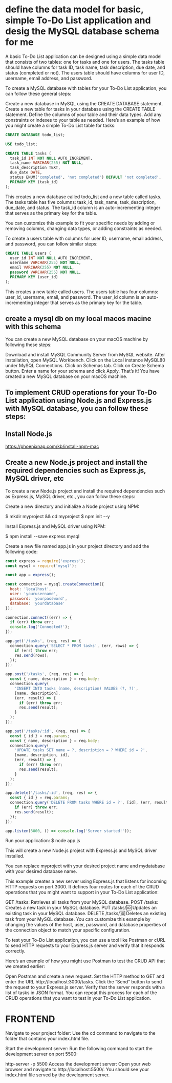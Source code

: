 # define the data model for basic, simple To-Do List application and desig the MySQL database schema for me

A basic To-Do List application can be designed using a simple data model that consists of two tables: one for tasks and one for users. The tasks table should have columns for task ID, task name, task description, due date, and status (completed or not). The users table should have columns for user ID, username, email address, and password.

To create a MySQL database with tables for your To-Do List application, you can follow these general steps:

Create a new database in MySQL using the CREATE DATABASE statement.
Create a new table for tasks in your database using the CREATE TABLE statement.
Define the columns of your table and their data types.
Add any constraints or indexes to your table as needed.
Here’s an example of how you might create a simple To-Do List table for tasks:
```sql
CREATE DATABASE todo_list;

USE todo_list;

CREATE TABLE tasks (
  task_id INT NOT NULL AUTO_INCREMENT,
  task_name VARCHAR(255) NOT NULL,
  task_description TEXT,
  due_date DATE,
  status ENUM('completed', 'not completed') DEFAULT 'not completed',
  PRIMARY KEY (task_id)
);
```
This creates a new database called todo_list and a new table called tasks. The tasks table has five columns: task_id, task_name, task_description, due_date, and status. The task_id column is an auto-incrementing integer that serves as the primary key for the table.

You can customize this example to fit your specific needs by adding or removing columns, changing data types, or adding constraints as needed.

To create a users table with columns for user ID, username, email address, and password, you can follow similar steps:
```sql
CREATE TABLE users (
  user_id INT NOT NULL AUTO_INCREMENT,
  username VARCHAR(255) NOT NULL,
  email VARCHAR(255) NOT NULL,
  password VARCHAR(255) NOT NULL,
  PRIMARY KEY (user_id)
);
```
This creates a new table called users. The users table has four columns: user_id, username, email, and password. The user_id column is an auto-incrementing integer that serves as the primary key for the table.

## create a mysql db on my local macos macine with this schema
You can create a new MySQL database on your macOS machine by following these steps:

Download and install MySQL Community Server from MySQL website.
After installation, open MySQL Workbench.
Click on the Local instance MySQL80 under MySQL Connections.
Click on Schemas tab.
Click on Create Schema button.
Enter a name for your schema and click Apply.
That’s it! You have created a new MySQL database on your macOS machine.

## To implement CRUD operations for your To-Do List application using Node.js and Express.js with MySQL database, you can follow these steps:

## Install Node.js
https://phoenixnap.com/kb/install-npm-mac

## Create a new Node.js project and install the required dependencies such as Express.js, MySQL driver, etc

To create a new Node.js project and install the required dependencies such as Express.js, MySQL driver, etc., you can follow these steps:

Create a new directory and initialize a Node project using NPM:

$ mkdir myproject && cd myproject
$ npm init --y

Install Express.js and MySQL driver using NPM:

$ npm install --save express mysql

Create a new file named app.js in your project directory and add the following code:
```js
const express = require('express');
const mysql = require('mysql');

const app = express();

const connection = mysql.createConnection({
  host: 'localhost',
  user: 'yourusername',
  password: 'yourpassword',
  database: 'yourdatabase'
});

connection.connect((err) => {
  if (err) throw err;
  console.log('Connected!');
});

app.get('/tasks', (req, res) => {
  connection.query('SELECT * FROM tasks', (err, rows) => {
    if (err) throw err;
    res.send(rows);
  });
});

app.post('/tasks', (req, res) => {
  const { name, description } = req.body;
  connection.query(
    'INSERT INTO tasks (name, description) VALUES (?, ?)',
    [name, description],
    (err, result) => {
      if (err) throw err;
      res.send(result);
    }
  );
});

app.put('/tasks/:id', (req, res) => {
  const { id } = req.params;
  const { name, description } = req.body;
  connection.query(
    'UPDATE tasks SET name = ?, description = ? WHERE id = ?',
    [name, description, id],
    (err, result) => {
      if (err) throw err;
      res.send(result);
    }
  );
});

app.delete('/tasks/:id', (req, res) => {
  const { id } = req.params;
  connection.query('DELETE FROM tasks WHERE id = ?', [id], (err, result) => {
    if (err) throw err;
    res.send(result);
  });
});

app.listen(3000, () => console.log('Server started!'));
```

Run your application:
$ node app.js

This will create a new Node.js project with Express.js and MySQL driver installed.

You can replace myproject with your desired project name and mydatabase with your desired database name.


This example creates a new server using Express.js that listens for incoming HTTP requests on port 3000. It defines four routes for each of the CRUD operations that you might want to support in your To-Do List application:

GET /tasks: Retrieves all tasks from your MySQL database.
POST /tasks: Creates a new task in your MySQL database.
PUT /tasks/:id: Updates an existing task in your MySQL database.
DELETE /tasks/:id: Deletes an existing task from your MySQL database.
You can customize this example by changing the values of the host, user, password, and database properties of the connection object to match your specific configuration.

To test your To-Do List application, you can use a tool like Postman or cURL to send HTTP requests to your Express.js server and verify that it responds correctly.

Here’s an example of how you might use Postman to test the CRUD API that we created earlier:

Open Postman and create a new request.
Set the HTTP method to GET and enter the URL http://localhost:3000/tasks.
Click the “Send” button to send the request to your Express.js server.
Verify that the server responds with a list of tasks in JSON format.
You can repeat this process for each of the CRUD operations that you want to test in your To-Do List application.

# FRONTEND
Navigate to your project folder: Use the cd command to navigate to the folder that contains your index.html file.

Start the development server: Run the following command to start the development server on port 5500:

http-server -p 5500
Access the development server: Open your web browser and navigate to http://localhost:5500/. You should see your index.html file served by the development server.


